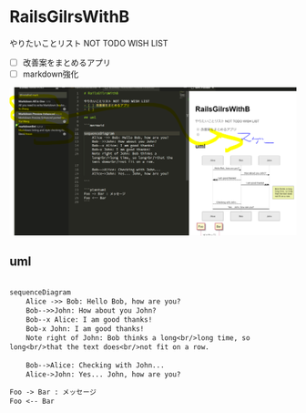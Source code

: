 # RailsGilrsWithB

やりたいことリスト NOT TODO WISH LIST
- [ ] 改善案をまとめるアプリ
- [ ] markdown強化

 ![2018-10-30-01](/assets/2018-10-30-01.PNG)

## uml

```mermaid

sequenceDiagram
    Alice ->> Bob: Hello Bob, how are you?
    Bob-->>John: How about you John?
    Bob--x Alice: I am good thanks!
    Bob-x John: I am good thanks!
    Note right of John: Bob thinks a long<br/>long time, so long<br/>that the text does<br/>not fit on a row.

    Bob-->Alice: Checking with John...
    Alice->John: Yes... John, how are you?

```

```plantuml
Foo -> Bar : メッセージ
Foo <-- Bar
```